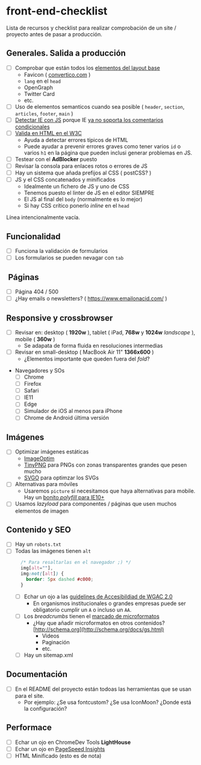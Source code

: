 # front-end-checklist

Lista de recursos y checklist para realizar comprobación de un site / proyecto antes de pasar a producción.

## Generales. Salida a producción

- [ ] Comprobar que están todos los [elementos del layout base](https://github.com/carloscabo/front-end-checklist/blob/master/resources/layout.html)
  - Favicon ( [convertico.com](http://convertico.com/) )
  - `lang` en el `head`
  - OpenGraph
  - Twitter Card
  - etc.
- [ ] Uso de elementos semanticos cuando sea posible ( `header`, `section`, `articles`, `footer`, `main` )
- [ ] [Detectar IE con JS](https://gist.github.com/carloscabo/1b92432965e141d03f27771b6212b98f) porque IE [ya no soporta los comentarios condicionales](https://msdn.microsoft.com/en-us/library/hh801214(v=vs.85).aspx)
- [ ] [Valida en HTML en el W3C](https://validator.w3.org/)
  - Ayuda a detectar errores típicos de HTML
  - Puede ayudar a prevenir errores graves como tener varios `id` o varios `h1` en la página que pueden inclusi generar problemas en JS.
- [ ] Testear con el **AdBlocker** puesto
- [ ] Revisar la consola para enlaces rotos o errores de JS
- [ ] Hay un sistema que añada prefijos al CSS ( postCSS? )
- [ ] JS y el CSS concatenados y minificados
  - Idealmente un fichero de JS y uno de CSS
  - Tenemos puesto el linter de JS en el editor SIEMPRE
  - El JS al final del `body` (normalmente es lo mejor)
  - Si hay CSS crítico ponerlo _inline_ en el `head`

Línea intencionalmente vacía.

## Funcionalidad

  - [ ] Funciona la validación de formularios
  - [ ] Los formularios se pueden nevagar con `tab`

## &nbsp;Páginas

  - [ ] Página 404 / 500
  - [ ] ¿Hay emails o newsletters? ( <https://www.emailonacid.com/> )

## Responsive y crossbrowser

- [ ] Revisar en: desktop ( **1920w** ), tablet ( iPad, **768w** y **1024w** _landscape_ ), mobile ( **360w** )
  - Se adapata de forma fluida en resoluciones intermedias
- [ ] Revisar en small-desktop ( MacBook Air 11" **1366x600** )
  - ¿Elementos importante que queden fuera del _fold_?
- Navegadores y SOs
  - [ ] Chrome
  - [ ] Firefox
  - [ ] Safari
  - [ ] IE11
  - [ ] Edge
  - [ ] Simulador de iOS al menos para iPhone
  - [ ] Chrome de Android última versión

## Imágenes

- [ ] Optimizar imágenes estáticas
  - [ImageOptim](https://imageoptim.com/es.html)
  - [TinyPNG](https://tinypng.com/) para PNGs con zonas transparentes grandes que pesen mucho
  - [SVGO](https://github.com/svg/svgo) para optimzar los SVGs
- [ ] Alternativas para móviles
  - Usaremos `picture` si necesitamos que haya alternativas para mobile. Hay un [bonito _polyfill_ para IE10+](http://scottjehl.github.io/picturefill/)
- [ ] Usamos _lazyload_ para componentes / páginas que usen muchos elementos de imagen

## Contenido y SEO

- [ ] Hay un `robots.txt`
- [ ] Todas las imágenes tienen `alt`  
  ```css
    /* Para resaltarlas en el navegador ;) */
    img[alt=""],
    img:not([alt]) {
      border: 5px dashed #c000;
    }
  ```
  - [ ] Echar un ojo a las [guidelines de Accesibildiad de WGAC 2.0](https://www.w3.org/TR/2006/WD-WCAG20-20060427/appendixB.html)
    - En organismos institucionales o grandes empresas puede ser obligatorio cumplir un `A` o incluso un `AA`.
  - [ ] Los _breadcrumbs_ tienen el [marcado de microformatos](https://developers.google.com/search/docs/data-types/breadcrumbs)
    - ¿Hay que añadir microformatos en otros contenidos? [http://schema.org](http://schema.org/docs/gs.html)
      - Videos
      - Paginación
      - etc.
  - [ ] Hay un sitemap.xml

## Documentación

  - [ ] En el README del proyecto están todoas las herramientas que se usan para el site.
    - Por ejemplo: ¿Se usa fontcustom? ¿Se usa IconMoon? ¿Donde está la configuración?

## Performace

  - [ ] Echar un ojo en ChromeDev Tools **LightHouse**
  - [ ] Echar un ojo en [PageSpeed Insights](https://developers.google.com/speed/pagespeed/insights/)
  - [ ] HTML Minificado (esto es de nota)